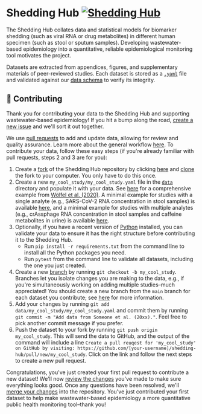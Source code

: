 # Shedding Hub [![Shedding Hub](https://github.com/shedding-hub/shedding-hub/actions/workflows/build.yaml/badge.svg)](https://github.com/shedding-hub/shedding-hub/actions/workflows/build.yaml)

The Shedding Hub collates data and statistical models for biomarker shedding (such as viral RNA or drug metabolites) in different human specimen (such as stool or sputum samples). Developing wastewater-based epidemiology into a quantitative, reliable epidemiological monitoring tool motivates the project.

Datasets are extracted from appendices, figures, and supplementary materials of peer-reviewed studies. Each dataset is stored as a [`.yaml`](https://en.wikipedia.org/wiki/YAML) file and validated against our [data schema](data/.schema.yaml) to verify its integrity.

## 🤝 Contributing

Thank you for contributing your data to the Shedding Hub and supporting wastewater-based epidemiology! If you hit a bump along the road, [create a new issue](https://github.com/shedding-hub/shedding-hub/issues/new) and we'll sort it out together.

We use [pull requests](https://docs.github.com/en/pull-requests/collaborating-with-pull-requests/proposing-changes-to-your-work-with-pull-requests/about-pull-requests) to add and update data, allowing for review and quality assurance. Learn more about the general workflow [here](https://docs.github.com/en/get-started/using-github/github-flow). To contribute your data, follow these easy steps (if you're already familiar with pull requests, steps 2 and 3 are for you):

1. Create a [fork](https://docs.github.com/en/pull-requests/collaborating-with-pull-requests/working-with-forks/fork-a-repo) of the Shedding Hub repository by clicking [here](https://github.com/shedding-hub/shedding-hub/fork) and [clone](https://docs.github.com/en/repositories/creating-and-managing-repositories/cloning-a-repository) the fork to your computer. You only have to do this once.
2. Create a new `my_cool_study/my_cool_study.yaml` file in the [`data`](data) directory and populate it with your data. See [here](data/woelfel2020virological/woelfel2020virological.yaml) for a comprehensive example from [Wölfel et al. (2020)](https://www.nature.com/articles/s41586-020-2196-x). A minimal example for studies with a single analyte (e.g., SARS-CoV-2 RNA concentration in stool samples) is available [here](tests/examples/valid_single_analyte.yaml), and a minimal example for studies with multiple analytes (e.g., crAssphage RNA concentration in stool samples and caffeine metabolites in urine) is available [here](tests/examples/valid_multiple_analytes.yaml).
3. Optionally, if you have a recent version of [Python](https://www.python.org) installed, you can validate your data to ensure it has the right structure before contributing it to the Shedding Hub.
    - Run `pip install -r requirements.txt` from the command line to install all the Python packages you need.
    - Run `pytest` from the command line to validate all datasets, including the one you just created.
4. Create a new [branch](https://docs.github.com/en/pull-requests/collaborating-with-pull-requests/proposing-changes-to-your-work-with-pull-requests/about-branches) by running `git checkout -b my_cool_study`. Branches let you isolate changes you are making to the data, e.g., if you're simultaneously working on adding multiple studies–much appreciated! You should create a new branch from the `main` branch for each dataset you contribute; see [here](https://www.atlassian.com/git/tutorials/comparing-workflows/feature-branch-workflow) for more information.
5. Add your changes by running `git add data/my_cool_study/my_cool_study.yaml` and commit them by running `git commit -m "Add data from Someone et al. (20xx)."`. Feel free to pick another commit message if you prefer.
6. Push the dataset to your fork by running `git push origin my_cool_study`. This will send the data to GitHub, and the output of the command will include a line `Create a pull reuqest for 'my_cool_study' on GitHub by visiting: https://github.com/[your-username]/shedding-hub/pull/new/my_cool_study`. Click on the link and follow the next steps to create a new pull request.

Congratulations, you've just created your first pull request to contribute a new dataset! We'll now [review the changes](https://docs.github.com/en/pull-requests/collaborating-with-pull-requests/reviewing-changes-in-pull-requests/about-pull-request-reviews) you've made to make sure everything looks good. Once any questions have been resolved, we'll [merge your changes](https://docs.github.com/en/pull-requests/collaborating-with-pull-requests/incorporating-changes-from-a-pull-request/merging-a-pull-request) into the repository. You've just contributed your first dataset to help make wastewater-based epidemiology a more quantitative public health monitoring tool–thank you!

